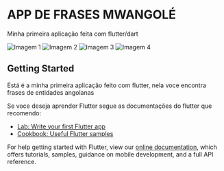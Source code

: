 # APP DE FRASES MWANGOLÉ 

Minha primeira aplicação feita com flutter/dart

![Imagem 1](https://github.com/MartinDala/Frases-Mwangole/blob/master/Screenshot_1590348173.png)
![Imagem 2](https://github.com/MartinDala/Frases-Mwangole/blob/master/Screenshot_1590348177.png)
![Imagem 3](https://github.com/MartinDala/Frases-Mwangole/blob/master/Screenshot_1590348182.png)
![Imagem 4](https://github.com/MartinDala/Frases-Mwangole/blob/master/Screenshot_1590348190.png)

## Getting Started

Está é a minha primeira aplicação feito com flutter, nela voce encontra frases de entidades angolanas

Se voce deseja aprender Flutter segue as documentações do flutter que recomendo:

- [Lab: Write your first Flutter app](https://flutter.dev/docs/get-started/codelab)
- [Cookbook: Useful Flutter samples](https://flutter.dev/docs/cookbook)

For help getting started with Flutter, view our
[online documentation](https://flutter.dev/docs), which offers tutorials,
samples, guidance on mobile development, and a full API reference.
